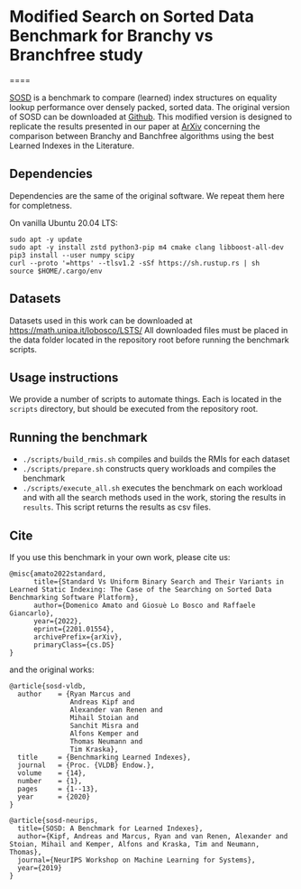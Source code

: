 


# Modified Search on Sorted Data Benchmark for Branchy vs Branchfree study

====

[SOSD](https://learned.systems/papers/sosd.pdf) is a benchmark to compare (learned) index structures on equality lookup performance over densely packed, sorted data.
The original version of SOSD can be downloaded at [Github](https://github.com/learnedsystems/SOSD).
This modified version is designed to replicate the results presented in our paper at [ArXiv](https://arxiv.org/abs/2201.01554) concerning the comparison between Branchy and Banchfree algorithms using the best Learned Indexes in the Literature.

## Dependencies

Dependencies are the same of the original software. We repeat them here for completness.

On vanilla Ubuntu 20.04 LTS:

```
sudo apt -y update
sudo apt -y install zstd python3-pip m4 cmake clang libboost-all-dev
pip3 install --user numpy scipy
curl --proto '=https' --tlsv1.2 -sSf https://sh.rustup.rs | sh
source $HOME/.cargo/env
```

## Datasets

Datasets used in this work can be downloaded at https://math.unipa.it/lobosco/LSTS/
All downloaded files must be placed in the data folder located in the repository root before running the benchmark scripts.

## Usage instructions

We provide a number of scripts to automate things. Each is located in the `scripts` directory, but should be executed from the repository root.

## Running the benchmark

* `./scripts/build_rmis.sh` compiles and builds the RMIs for each dataset
* `./scripts/prepare.sh` constructs query workloads and compiles the benchmark
* `./scripts/execute_all.sh` executes the benchmark on each workload and with all the search methods used in the work, storing the results in `results`. This script returns the results as csv files.

## Cite

If you use this benchmark in your own work, please cite us:

```
@misc{amato2022standard,
      title={Standard Vs Uniform Binary Search and Their Variants in Learned Static Indexing: The Case of the Searching on Sorted Data Benchmarking Software Platform}, 
      author={Domenico Amato and Giosuè Lo Bosco and Raffaele Giancarlo},
      year={2022},
      eprint={2201.01554},
      archivePrefix={arXiv},
      primaryClass={cs.DS}
}
```

and the original works:

```
@article{sosd-vldb,
  author    = {Ryan Marcus and
               Andreas Kipf and
               Alexander van Renen and
               Mihail Stoian and
               Sanchit Misra and
               Alfons Kemper and
               Thomas Neumann and
               Tim Kraska},
  title     = {Benchmarking Learned Indexes},
  journal   = {Proc. {VLDB} Endow.},
  volume    = {14},
  number    = {1},
  pages     = {1--13},
  year      = {2020}
}

@article{sosd-neurips,
  title={SOSD: A Benchmark for Learned Indexes},
  author={Kipf, Andreas and Marcus, Ryan and van Renen, Alexander and Stoian, Mihail and Kemper, Alfons and Kraska, Tim and Neumann, Thomas},
  journal={NeurIPS Workshop on Machine Learning for Systems},
  year={2019}
}
```


